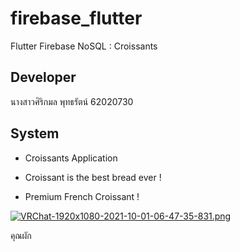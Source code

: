 # firebase_flutter

Flutter Firebase NoSQL : Croissants

## Developer

นางสาวศิริกมล พุทธรัตน์ 62020730

## System

- Croissants Application

- Croissant is the best bread ever !
- Premium French Croissant !

[![VRChat-1920x1080-2021-10-01-06-47-35-831.png](https://i.postimg.cc/sxPNqw68/VRChat-1920x1080-2021-10-01-06-47-35-831.png)](https://postimg.cc/K3zfgryr)

คุณผัก